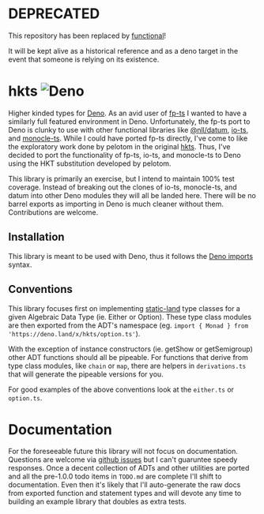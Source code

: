 # DEPRECATED

This repository has been replaced by [functional](https://github.com/nullpub/fun)!

It will be kept alive as a historical reference and as a deno target in the
event that someone is relying on its existence.

# hkts ![Deno](https://github.com/nullpub/hkts/workflows/Deno/badge.svg?branch=master)

Higher kinded types for [Deno](https://deno.land). As an avid user of
[fp-ts](https://github.com/gcanti/fp-ts) I wanted to have a similarly full
featured environment in Deno. Unfortunately, the fp-ts port to Deno is clunky to
use with other functional libraries like
[@nll/datum](https://github.com/nullpub/datum),
[io-ts](https://github.com/gcanti/io-ts), and
[monocle-ts](https://github.com/gcanti/monocle-ts). While I could have ported
fp-ts directly, I've come to like the exploratory work done by pelotom in the
original [hkts](http://github.com/pelotom/hkts). Thus, I've decided to port the
functionality of fp-ts, io-ts, and monocle-ts to Deno using the HKT substitution
developed by pelotom.

This library is primarily an exercise, but I intend to maintain 100% test
coverage. Instead of breaking out the clones of io-ts, monocle-ts, and datum
into other Deno modules they will all be landed here. There will be no barrel
exports as importing in Deno is much cleaner without them. Contributions are
welcome.

## Installation

This library is meant to be used with Deno, thus it follows the
[Deno imports](https://deno.land/manual/examples/import_export) syntax.

## Conventions

This library focuses first on implementing
[static-land](https://github.com/fantasyland/static-land) type classes for a
given Algebraic Data Type (ie. Either or Option). These type class modules are
then exported from the ADT's namespace (eg.
`import { Monad } from 'https://deno.land/x/hkts/option.ts'`).

With the exception of instance constructors (ie. getShow or getSemigroup) other
ADT functions should all be pipeable. For functions that derive from type class
modules, like `chain` or `map`, there are helpers in `derivations.ts` that will
generate the pipeable versions for you.

For good examples of the above conventions look at the `either.ts` or
`option.ts`.

# Documentation

For the foreseeable future this library will not focus on documentation.
Questions are welcome via
[github issues](https://github.com/nullpub/hkts/issues) but I can't guaruntee
speedy responses. Once a decent collection of ADTs and other utilities are
ported and all the pre-1.0.0 todo items in `TODO.md` are complete I'll shift to
documentation. Even then it's likely that I'll auto-generate the raw docs from
exported function and statement types and will devote any time to building an
example library that doubles as extra tests.

